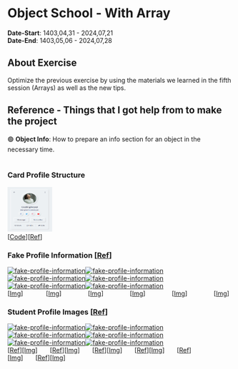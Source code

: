 # Object School - With Array
**Date-Start**: 1403,04,31 - 2024,07,21<br>
**Date-End**: 1403,05,06 - 2024,07,28<br>

## About Exercise
Optimize the previous exercise by using the materials we learned in the fifth session (Arrays) as well as the new tips.

## Reference - Things that I got help from to make the project
🟢 **Object Info**: How to prepare an info section for an object in the necessary time.<br><br>

### Card Profile Structure
<a href="https://github.com/amirhossein-github/teacher-khateri/tree/main/course-exercises/course-1/session-4/reference/css-card-profile" target="_blank"><img src="./reference/css-card-profile/css-card-profile.png" alt="github" width="100" height="100"/></a><br>
[<a href="https://github.com/amirhossein-github/teacher-khateri/tree/main/course-exercises/course-1/session-4/reference/css-card-profile" target="_blank">Code</a>][[Ref](https://www.codingnepalweb.com/neumorphism-profile-card-html-css/)]

### Fake Profile Information [[Ref](https://fauxid.com/fake-name-generator/iran)]
<a href="https://github.com/amirhossein-github/teacher-khateri/tree/main/course-exercises/course-1/session-4/reference/fake-profile-information/1.png" target="_blank"><img src="https://github.com/amirhossein-github/teacher-khateri/blob/main/course-exercises/course-1/session-4/reference/fake-profile-information/1.png" alt="fake-profile-information" width="100" height="100"/></a><a href="https://github.com/amirhossein-github/teacher-khateri/tree/main/course-exercises/course-1/session-4/reference/fake-profile-information/2.png" target="_blank"><img src="https://github.com/amirhossein-github/teacher-khateri/blob/main/course-exercises/course-1/session-4/reference/fake-profile-information/2.png" alt="fake-profile-information" width="100" height="100"/></a><a href="https://github.com/amirhossein-github/teacher-khateri/tree/main/course-exercises/course-1/session-4/reference/fake-profile-information/3.png" target="_blank"><img src="https://github.com/amirhossein-github/teacher-khateri/blob/main/course-exercises/course-1/session-4/reference/fake-profile-information/3.png" alt="fake-profile-information" width="100" height="100"/></a><a href="https://github.com/amirhossein-github/teacher-khateri/tree/main/course-exercises/course-1/session-4/reference/fake-profile-information/4.png" target="_blank"><img src="https://github.com/amirhossein-github/teacher-khateri/blob/main/course-exercises/course-1/session-4/reference/fake-profile-information/4.png" alt="fake-profile-information" width="100" height="100"/></a><a href="https://github.com/amirhossein-github/teacher-khateri/tree/main/course-exercises/course-1/session-4/reference/fake-profile-information/5.png" target="_blank"><img src="https://github.com/amirhossein-github/teacher-khateri/blob/main/course-exercises/course-1/session-4/reference/fake-profile-information/5.png" alt="fake-profile-information" width="100" height="100"/></a><a href="https://github.com/amirhossein-github/teacher-khateri/tree/main/course-exercises/course-1/session-4/reference/fake-profile-information/6.png" target="_blank"><img src="https://github.com/amirhossein-github/teacher-khateri/blob/main/course-exercises/course-1/session-4/reference/fake-profile-information/6.png" alt="fake-profile-information" width="100" height="100"/></a><!-- 1 -->[[Img](https://github.com/amirhossein-github/teacher-khateri/blob/main/course-exercises/course-1/session-4/reference/fake-profile-information/1.png)]&nbsp;&nbsp;&nbsp;&nbsp;&nbsp;&nbsp;&nbsp;&nbsp;&nbsp;&nbsp;&nbsp;&nbsp;&nbsp;<!-- 2 -->[[Img](https://github.com/amirhossein-github/teacher-khateri/blob/main/course-exercises/course-1/session-4/reference/fake-profile-information/2.png)]&nbsp;&nbsp;&nbsp;&nbsp;&nbsp;&nbsp;&nbsp;&nbsp;&nbsp;&nbsp;&nbsp;&nbsp;&nbsp;&nbsp;&nbsp;<!-- 3 -->[[Img](https://github.com/amirhossein-github/teacher-khateri/blob/main/course-exercises/course-1/session-4/reference/fake-profile-information/3.png)]&nbsp;&nbsp;&nbsp;&nbsp;&nbsp;&nbsp;&nbsp;&nbsp;&nbsp;&nbsp;&nbsp;&nbsp;&nbsp;&nbsp;&nbsp;<!-- 4 -->[[Img](https://github.com/amirhossein-github/teacher-khateri/blob/main/course-exercises/course-1/session-4/reference/fake-profile-information/4.png)]&nbsp;&nbsp;&nbsp;&nbsp;&nbsp;&nbsp;&nbsp;&nbsp;&nbsp;&nbsp;&nbsp;&nbsp;&nbsp;&nbsp;&nbsp;<!-- 5 -->[[Img](https://github.com/amirhossein-github/teacher-khateri/blob/main/course-exercises/course-1/session-4/reference/fake-profile-information/5.png)]&nbsp;&nbsp;&nbsp;&nbsp;&nbsp;&nbsp;&nbsp;&nbsp;&nbsp;&nbsp;&nbsp;&nbsp;&nbsp;&nbsp;&nbsp;<!-- 6 -->[[Img](https://github.com/amirhossein-github/teacher-khateri/blob/main/course-exercises/course-1/session-4/reference/fake-profile-information/6.png)]

### Student Profile Images [[Ref](https://www.freepik.com/)]
<a href="https://github.com/amirhossein-github/teacher-khateri/tree/main/course-exercises/course-1/session-4/reference/studnet-profile-images/modern-woman-holding-laptop-medium-shot.jpg" target="_blank"><img src="https://github.com/amirhossein-github/teacher-khateri/blob/main/course-exercises/course-1/session-4/reference/studnet-profile-images/modern-woman-holding-laptop-medium-shot-100X144.jpg" alt="fake-profile-information" width="100" height="100"/></a><a href="https://github.com/amirhossein-github/teacher-khateri/tree/main/course-exercises/course-1/session-4/reference/studnet-profile-images/portrait-handsome-student-smiling.jpg" target="_blank"><img src="https://github.com/amirhossein-github/teacher-khateri/blob/main/course-exercises/course-1/session-4/reference/studnet-profile-images/portrait-handsome-student-smiling-100X100.jpg" alt="fake-profile-information" width="100" height="100"/></a><a href="https://github.com/amirhossein-github/teacher-khateri/tree/main/course-exercises/course-1/session-4/reference/studnet-profile-images/tourism-travelling-young-redhead-woman-smiling-tourist-walking-with-backpack-around-city-centre.jpg" target="_blank"><img src="https://github.com/amirhossein-github/teacher-khateri/blob/main/course-exercises/course-1/session-4/reference/studnet-profile-images/tourism-travelling-young-redhead-woman-smiling-tourist-walking-with-backpack-around-city-centre-100X67.jpg" alt="fake-profile-information" width="100" height="100"/></a><a href="https://github.com/amirhossein-github/teacher-khateri/tree/main/course-exercises/course-1/session-4/reference/studnet-profile-images/young-teen-boy-keeping-hands-back-checked-shirt-looking-confident-front-view.jpg" target="_blank"><img src="https://github.com/amirhossein-github/teacher-khateri/blob/main/course-exercises/course-1/session-4/reference/studnet-profile-images/young-teen-boy-keeping-hands-back-checked-shirt-looking-confident-front-view-100X67.jpg" alt="fake-profile-information" width="100" height="100"/></a><a href="https://github.com/amirhossein-github/teacher-khateri/tree/main/course-exercises/course-1/session-4/reference/studnet-profile-images/female-student-holding-files-copybooks-white.jpg" target="_blank"><img src="https://github.com/amirhossein-github/teacher-khateri/blob/main/course-exercises/course-1/session-4/reference/studnet-profile-images/female-student-holding-files-copybooks-white-100X67.jpg" alt="fake-profile-information" width="100" height="100"/></a><a href="https://github.com/amirhossein-github/teacher-khateri/tree/main/course-exercises/course-1/session-4/reference/studnet-profile-images/portrait-teenage-boy.jpg" target="_blank"><img src="https://github.com/amirhossein-github/teacher-khateri/blob/main/course-exercises/course-1/session-4/reference/studnet-profile-images/portrait-teenage-boy-100X67.jpg" alt="fake-profile-information" width="100" height="100"/></a><br><!-- 1 -->[[Ref](https://www.freepik.com/free-photo/modern-woman-holding-laptop-medium-shot_6185630.htm#fromView=search&page=3&position=16&uuid=ce7da349-64cb-4361-95e0-9c20f499d941)][[Img](https://github.com/amirhossein-github/teacher-khateri/blob/main/course-exercises/course-1/session-4/reference/studnet-profile-images/modern-woman-holding-laptop-medium-shot.jpg)]&nbsp;&nbsp;&nbsp;&nbsp;&nbsp;&nbsp;&nbsp;<!-- 2 -->[[Ref](https://www.freepik.com/free-photo/portrait-handsome-student-smiling_8919118.htm#fromView=search&page=1&position=2&uuid=ce7da349-64cb-4361-95e0-9c20f499d941)][[Img](https://github.com/amirhossein-github/teacher-khateri/blob/main/course-exercises/course-1/session-4/reference/studnet-profile-images/portrait-handsome-student-smiling.jpg)]&nbsp;&nbsp;&nbsp;&nbsp;&nbsp;&nbsp;&nbsp;<!-- 3 -->[[Ref](https://www.freepik.com/free-photo/tourism-travelling-young-redhead-woman-smiling-tourist-walking-with-backpack-around-city-centre_38795533.htm#fromView=search&page=1&position=1&uuid=b8dc9881-c9d8-4777-84b9-f60b603f6377)][[Img](https://github.com/amirhossein-github/teacher-khateri/blob/main/course-exercises/course-1/session-4/reference/studnet-profile-images/tourism-travelling-young-redhead-woman-smiling-tourist-walking-with-backpack-around-city-centre.jpg)]&nbsp;&nbsp;&nbsp;&nbsp;&nbsp;&nbsp;&nbsp;<!-- 4 -->[[Ref](https://www.freepik.com/free-photo/young-teen-boy-keeping-hands-back-checked-shirt-looking-confident-front-view_17410869.htm#fromView=search&page=1&position=42&uuid=ce7da349-64cb-4361-95e0-9c20f499d941)][[Img](https://github.com/amirhossein-github/teacher-khateri/blob/main/course-exercises/course-1/session-4/reference/studnet-profile-images/young-teen-boy-keeping-hands-back-checked-shirt-looking-confident-front-view.jpg)]&nbsp;&nbsp;&nbsp;&nbsp;&nbsp;&nbsp;&nbsp;<!-- 5 -->[[Ref](https://www.freepik.com/free-photo/female-student-holding-files-copybooks-white_11310301.htm#fromView=search&page=1&position=36&uuid=ef911e35-5f8a-45fe-83e0-4e7bc7c21b85)][[Img](https://github.com/amirhossein-github/teacher-khateri/blob/main/course-exercises/course-1/session-4/reference/studnet-profile-images/female-student-holding-files-copybooks-white.jpg)]&nbsp;&nbsp;&nbsp;&nbsp;&nbsp;&nbsp;&nbsp;<!-- 6 -->[[Ref](https://www.freepik.com/free-photo/portrait-teenage-boy_4142571.htm#fromView=search&page=3&position=45&uuid=ce7da349-64cb-4361-95e0-9c20f499d941)][[Img](https://github.com/amirhossein-github/teacher-khateri/blob/main/course-exercises/course-1/session-4/reference/studnet-profile-images/portrait-teenage-boy.jpg)]